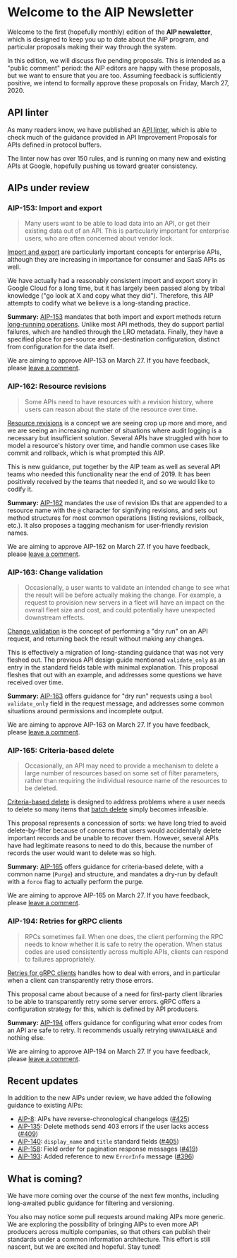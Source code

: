 # Welcome to the AIP Newsletter

Welcome to the first (hopefully monthly) edition of the **AIP newsletter**,
which is designed to keep you up to date about the AIP program, and particular
proposals making their way through the system.

In this edition, we will discuss five pending proposals. This is intended as a
"public comment" period: the AIP editors are happy with these proposals, but we
want to ensure that you are too. Assuming feedback is sufficiently positive, we
intend to formally approve these proposals on Friday, March 27, 2020.

## API linter

As many readers know, we have published an [API linter][], which is able to
check much of the guidance provided in API Improvement Proposals for APIs
defined in protocol buffers.

The linter now has over 150 rules, and is running on many new and existing APIs
at Google, hopefully pushing us toward greater consistency.

[api linter]: https://github.com/api-linter

## AIPs under review

### AIP-153: Import and export

> Many users want to be able to load data into an API, or get their existing
> data out of an API. This is particularly important for enterprise users, who
> are often concerned about vendor lock.

[Import and export][aip-153] are particularly important concepts for enterprise
APIs, although they are increasing in importance for consumer and SaaS APIs as
well.

We have actually had a reasonably consistent import and export story in Google
Cloud for a long time, but it has largely been passed along by tribal knowledge
("go look at X and copy what they did"). Therefore, this AIP attempts to codify
what we believe is a long-standing practice.

**Summary:** [AIP-153][] mandates that both import and export methods return
[long-running operations][aip-151]. Unlike most API methods, they do support
partial failures, which are handled through the LRO metadata. Finally, they
have a specified place for per-source and per-destination configuration,
distinct from configuration for the data itself.

We are aiming to approve AIP-153 on March 27. If you have feedback, please
[leave a comment](https://github.com/aip-dev/google.aip.dev/pull/422).

[aip-151]: ../151
[aip-153]: ../153

### AIP-162: Resource revisions

> Some APIs need to have resources with a revision history, where users can
> reason about the state of the resource over time.

[Resource revisions][aip-162] is a concept we are seeing crop up more and more,
and we are seeing an increasing number of situations where audit logging is a
necessary but insufficient solution. Several APIs have struggled with how to
model a resource's history over time, and handle common use cases like commit
and rollback, which is what prompted this AIP.

This is new guidance, put together by the AIP team as well as several API teams
who needed this functionality near the end of 2019. It has been positively
received by the teams that needed it, and so we would like to codify it.

**Summary:** [AIP-162][] mandates the use of revision IDs that are appended to
a resource name with the `@` character for signifying revisions, and sets out
method structures for most common operations (listing revisions, rollback,
etc.). It also proposes a tagging mechanism for user-friendly revision names.

We are aiming to approve AIP-162 on March 27. If you have feedback, please
[leave a comment](https://github.com/aip-dev/google.aip.dev/pull/436).

[aip-162]: ../162

### AIP-163: Change validation

> Occasionally, a user wants to validate an intended change to see what the
> result will be before actually making the change. For example, a request to
> provision new servers in a fleet will have an impact on the overall fleet
> size and cost, and could potentially have unexpected downstream effects.

[Change validation][aip-163] is the concept of performing a "dry run" on an API
request, and returning back the result without making any changes.

This is effectively a migration of long-standing guidance that was not very
fleshed out. The previous API design guide mentioned `validate_only` as an
entry in the standard fields table with minimal explanation. This proposal
fleshes that out with an example, and addresses some questions we have received
over time.

**Summary:** [AIP-163][] offers guidance for "dry run" requests using a
`bool validate_only` field in the request message, and addresses some common
situations around permissions and incomplete output.

We are aiming to approve AIP-163 on March 27. If you have feedback, please
[leave a comment](https://github.com/aip-dev/google.aip.dev/pull/437).

[aip-163]: ../163

### AIP-165: Criteria-based delete

> Occasionally, an API may need to provide a mechanism to delete a large number
> of resources based on some set of filter parameters, rather than requiring
> the individual resource name of the resources to be deleted.

[Criteria-based delete][aip-165] is designed to address problems where a user
needs to delete so many items that [batch delete][aip-235] simply becomes
infeasible.

This proposal represents a concession of sorts: we have long tried to avoid
delete-by-filter because of concerns that users would accidentally delete
important records and be unable to recover them. However, several APIs have had
legitimate reasons to need to do this, because the number of records the user
would want to delete was so high.

**Summary:** [AIP-165][] offers guidance for criteria-based delete, with a
common name (`Purge`) and structure, and mandates a dry-run by default with a
`force` flag to actually perform the purge.

We are aiming to approve AIP-165 on March 27. If you have feedback, please
[leave a comment](https://github.com/aip-dev/google.aip.dev/pull/438).

[aip-165]: ../165
[aip-235]: ../235

### AIP-194: Retries for gRPC clients

> RPCs sometimes fail. When one does, the client performing the RPC needs to
> know whether it is safe to retry the operation. When status codes are used
> consistently across multiple APIs, clients can respond to failures
> appropriately.

[Retries for gRPC clients][aip-194] handles how to deal with errors, and in
particular when a client can transparently retry those errors.

This proposal came about because of a need for first-party client libraries to
be able to transparently retry some server errors. gRPC offers a configuration
strategy for this, which is defined by API producers.

**Summary:** [AIP-194][] offers guidance for configuring what error codes from
an API are safe to retry. It recommends usually retrying `UNAVAILABLE` and
nothing else.

We are aiming to approve AIP-194 on March 27. If you have feedback, please
[leave a comment](https://github.com/aip-dev/google.aip.dev/pull/439).

[aip-194]: ../194

## Recent updates

In addition to the new AIPs under review, we have added the following guidance
to existing AIPs:

- [AIP-8](../8): AIPs have reverse-chronological changelogs
  ([#425](https://github.com/aip-dev/google.aip.dev/pull/425))
- [AIP-135](../135): Delete methods send 403 errors if the user lacks access
  ([#409](https://github.com/aip-dev/google.aip.dev/pull/409))
- [AIP-140](../140): `display_name` and `title` standard fields
  ([#405](https://github.com/aip-dev/google.aip.dev/pull/405))
- [AIP-158](../158): Field order for pagination response messages
  ([#419](https://github.com/aip-dev/google.aip.dev/pull/419))
- [AIP-193](../193): Added reference to new `ErrorInfo` message
  ([#396](https://github.com/aip-dev/google.aip.dev/pull/396))

## What is coming?

We have more coming over the course of the next few months, including
long-awaited public guidance for filtering and versioning.

You also may notice some pull requests around making AIPs more generic. We are
exploring the possibility of bringing AIPs to even more API producers across
multiple companies, so that others can publish their standards under a common
information architecture. This effort is still nascent, but we are excited and
hopeful. Stay tuned!
